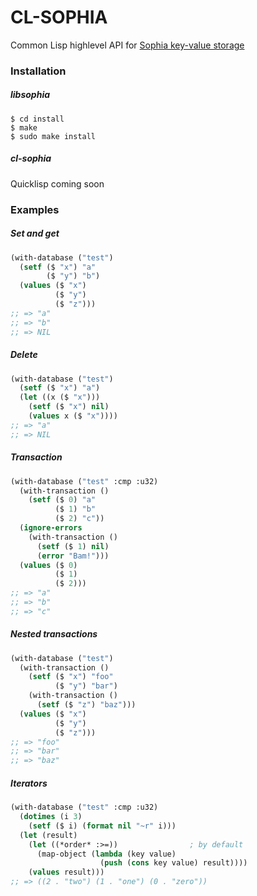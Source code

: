 # CL-SOPHIA
Common Lisp highlevel API for [Sophia key-value storage](http://sphia.org/)

### Installation
##### libsophia
```
$ cd install
$ make
$ sudo make install
```
##### cl-sophia
Quicklisp coming soon

### Examples
##### Set and get
```lisp
(with-database ("test")
  (setf ($ "x") "a"
        ($ "y") "b")
  (values ($ "x")
          ($ "y")
          ($ "z")))
;; => "a"
;; => "b"
;; => NIL
```
##### Delete
```lisp
(with-database ("test")
  (setf ($ "x") "a")
  (let ((x ($ "x")))
    (setf ($ "x") nil)
    (values x ($ "x"))))
;; => "a"
;; => NIL
```
##### Transaction
```lisp
(with-database ("test" :cmp :u32)
  (with-transaction ()
    (setf ($ 0) "a"
          ($ 1) "b"
          ($ 2) "c"))
  (ignore-errors
    (with-transaction ()
      (setf ($ 1) nil)
      (error "Bam!")))
  (values ($ 0)
          ($ 1)
          ($ 2)))
;; => "a"
;; => "b"
;; => "c"
```
##### Nested transactions
```lisp
(with-database ("test")
  (with-transaction ()
    (setf ($ "x") "foo"
          ($ "y") "bar")
    (with-transaction ()
      (setf ($ "z") "baz")))
  (values ($ "x")
          ($ "y")
          ($ "z")))
;; => "foo"
;; => "bar"
;; => "baz"
```
##### Iterators
```lisp
(with-database ("test" :cmp :u32)
  (dotimes (i 3)
    (setf ($ i) (format nil "~r" i)))
  (let (result)
    (let ((*order* :>=))                ; by default
      (map-object (lambda (key value)
                    (push (cons key value) result))))
    (values result)))
;; => ((2 . "two") (1 . "one") (0 . "zero"))
```
